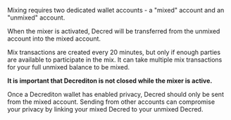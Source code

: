 Mixing requires two dedicated wallet accounts - a "mixed" account and an
"unmixed" account.

When the mixer is activated, Decred will be transferred from the unmixed account
into the mixed account.

Mix transactions are created every 20 minutes, but only if enough parties are
available to participate in the mix.
It can take multiple mix transactions for your full unmixed balance to be mixed.

**It is important that Decrediton is not closed while the mixer is active.**

Once a Decrediton wallet has enabled privacy, Decred should only be sent from
the mixed account.
Sending from other accounts can compromise your privacy by linking your mixed
Decred to your unmixed Decred.
